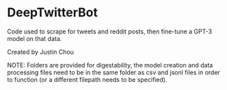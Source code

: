 # DeepTwitterBot

Code used to scrape for tweets and reddit posts, then fine-tune a GPT-3 model on that data.

Created by Justin Chou

NOTE: Folders are provided for digestability, the model creation and data processing files need to be in the same folder as csv and jsonl files in order to function (or a different filepath needs to be specified).
